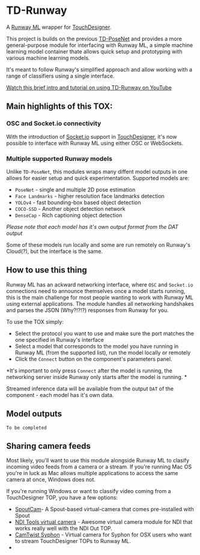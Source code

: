# TD-Runway
A [Runway ML](https://runwayml.com) wrapper for [TouchDesigner](https://derivative.ca).

This project is builds on the previous [TD-PoseNet](https://github.com/BarakChamo/TD_PoseNet) and provides a more general-purpose module for interfacing with Runway ML, a simple machine learning model container thate allows quick setup and prototyping with various machine learning models.

It's meant to follow Runway's simplified approach and allow working with a range of classifiers using a single interface.

[Watch this brief intro and tutorial on using TD-Runway on YouTube]()

## Main highlights of this TOX:

### OSC and Socket.io connectivity
With the introduction of [Socket.io](https://socket.io) support in [TouchDesigner](https://docs.derivative.ca/SocketIO_DAT), it's now possible to interface with Runway ML using either OSC or WebSockets.

### Multiple supported Runway models
Unlike `TD-PoseNet`, this modules wraps many diffent model outputs in one allows for easier setup and quick experimentation.
Supported models are:
- `PoseNet` - single and multiple 2D pose estimation
- `Face Landmarks` - higher resolution face landmarks detection
- `YOLOv4` - fast bounding-box based object detection
- `COCO-SSD` - Another object detection network
- `DenseCap` - Rich captioning object detection

*Please note that each model has it's own output format from the DAT output*

Some of these models run locally and some are run remotely on Runway's Cloud(?), but the interface is the same.

## How to use this thing
Runway ML has an ackward networking interface, where `OSC` and `Socket.io` connections need to announce themselves once a model starts running, this is the main challenge for most people wanting to work with Runway ML using external applications. The module handles all networking handshakes and parses the JSON (Why?!?!?) responses from Runway for you.

To use the TOX simply:
- Select the protocol you want to use and make sure the port matches the one specified in Runway's interface
- Select a model that corresponds to the model you have running in Runway ML (from the supported list), run the model locally or remotely
- Click the `Connect` button on the component's parameters panel.

*It's important to only press `Connect` after the model is running, the networking server inside Runway only starts after the model is running. *

Streamed inference data will be available from the output `DAT` of the component - each model has it's own data.

## Model outputs

`To be completed`

## Sharing camera feeds
Most likely, you'll want to use this module alongside Runway ML to clasify incoming video feeds from a camera or a stream.
If you're running Mac OS you're in luck as Mac allows multiple applications to access the same camera at once, Windows does not.

If you're running Windows or want to classify video coming from a TouchDesigner TOP, you have a few options:
- [SpoutCam](https://spout.zeal.co)- A Spout-based virtual-camera that comes pre-installed with Spout
- [NDI Tools virtual camera](https://ndi.tv/tools/) - Awesome virtual camera module for NDI that works really well with the NDI Out TOP.
- [CamTwist Syphon](https://github.com/barrabinfc/camtwist-syphon) - Virtual camera for Syphon for OSX users who want to stream TouchDesigner TOPs to Runway ML.
- 
